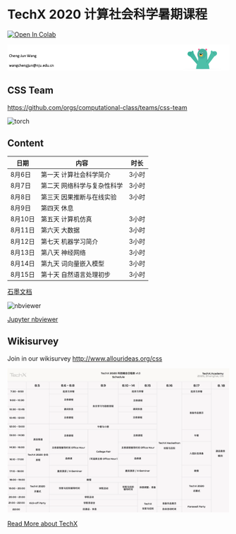 # TechX 2020 计算社会科学暑期课程

[![Open In Colab](https://colab.research.google.com/assets/colab-badge.svg)](https://colab.research.google.com/github/computational-class/css/blob/master/notebook/01.content.ipynb)

![](./assets/chengjun.png)

## CSS Team

https://github.com/orgs/computational-class/teams/css-team




![torch](/assets/torch.gif)

## Content


| 日期     | 内容                                    | 时长   |
| -------- | --------------------------------------- | ------ |
| 8月6日  | 第一天 计算社会科学简介   | 3小时  |
| 8月7日  | 第二天 网络科学与复杂性科学 | 3小时  |
| 8月8日  | 第三天 因果推断与在线实验 | 3小时  |
| 8月9日  | 第四天 休息 |   |
| 8月10日 | 第五天 计算机仿真       | 3小时  |
| 8月11日 | 第六天 大数据        | 3小时  |
| 8月12日 | 第七天 机器学习简介   | 3小时  |
| 8月13日 | 第八天 神经网络    | 3小时 |
| 8月14日 | 第九天 词向量嵌入模型     | 3小时 |
| 8月15日 | 第十天 自然语言处理初步  | 3小时 |

<!-- #region -->
[石墨文档](https://shimo.im/docs/98CYHd9wH8gGGVVJ)

![nbviewer](/assets/nav_logo.svg)

[Jupyter nbviewer](https://nbviewer.jupyter.org/github/computational-class/css/tree/master/notebook/)


## Wikisurvey

Join in our wikisurvey http://www.allourideas.org/css

![ask](/assets/time1.png)

[Read More about TechX](https://mp.weixin.qq.com/s/vI2A2Br9qRZYGjkgkng0GA)
<!-- #endregion -->
